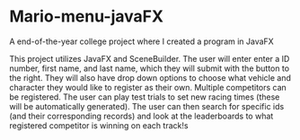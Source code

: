 # Mario-menu-javaFX
A end-of-the-year college project where I created a program in JavaFX


This project utilizes JavaFX and SceneBuilder. The user will enter enter a ID number, first name, and last name, which they will submit with the button to the right. They will also have drop down options to choose what vehicle and character they would like to register as their own. Multiple competitors can be registered. The user can play test trials to set new racing times (these will be automatically generated). The user can then search for specific ids (and their corresponding records) and look at the leaderboards to what registered competitor is winning on each track!s

